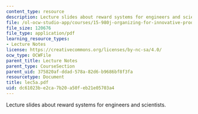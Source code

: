 ```yaml
---
content_type: resource
description: Lecture slides about reward systems for engineers and scientists.
file: /ol-ocw-studio-app/courses/15-980j-organizing-for-innovative-product-development-spring-2007/dc61023be2ca7b20a50feb21e05703a4_lec5a.pdf
file_size: 120676
file_type: application/pdf
learning_resource_types:
- Lecture Notes
license: https://creativecommons.org/licenses/by-nc-sa/4.0/
ocw_type: OCWFile
parent_title: Lecture Notes
parent_type: CourseSection
parent_uid: 375820af-ddad-578a-82d6-b9686bf8f3fa
resourcetype: Document
title: lec5a.pdf
uid: dc61023b-e2ca-7b20-a50f-eb21e05703a4
---
```

Lecture slides about reward systems for engineers and scientists.